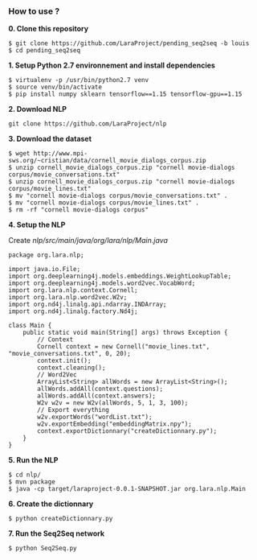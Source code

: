 ### How to use ? ###
**0. Clone this repository**
```
$ git clone https://github.com/LaraProject/pending_seq2seq -b louis
$ cd pending_seq2seq
```
**1. Setup Python 2.7 environnement and install dependencies**
```
$ virtualenv -p /usr/bin/python2.7 venv
$ source venv/bin/activate
$ pip install numpy sklearn tensorflow==1.15 tensorflow-gpu==1.15
```
**2. Download NLP**
```
git clone https://github.com/LaraProject/nlp
```
**3. Download the dataset**
```
$ wget http://www.mpi-sws.org/~cristian/data/cornell_movie_dialogs_corpus.zip
$ unzip cornell_movie_dialogs_corpus.zip "cornell movie-dialogs corpus/movie_conversations.txt"
$ unzip cornell_movie_dialogs_corpus.zip "cornell movie-dialogs corpus/movie_lines.txt"
$ mv "cornell movie-dialogs corpus/movie_conversations.txt" .
$ mv "cornell movie-dialogs corpus/movie_lines.txt" .
$ rm -rf "cornell movie-dialogs corpus"
```
**4. Setup the NLP**

Create *nlp/src/main/java/org/lara/nlp/Main.java*

```
package org.lara.nlp;

import java.io.File;
import org.deeplearning4j.models.embeddings.WeightLookupTable;
import org.deeplearning4j.models.word2vec.VocabWord;
import org.lara.nlp.context.Cornell;
import org.lara.nlp.word2vec.W2v;
import org.nd4j.linalg.api.ndarray.INDArray;
import org.nd4j.linalg.factory.Nd4j;

class Main {
	public static void main(String[] args) throws Exception {
		// Context
		Cornell context = new Cornell("movie_lines.txt", "movie_conversations.txt", 0, 20);
		context.init();
		context.cleaning();
		// Word2Vec
		ArrayList<String> allWords = new ArrayList<String>();
		allWords.addAll(context.questions);
		allWords.addAll(context.answers);
		W2v w2v = new W2v(allWords, 5, 1, 3, 100);
		// Export everything
		w2v.exportWords("wordList.txt");
		w2v.exportEmbedding("embeddingMatrix.npy");
		context.exportDictionnary("createDictionnary.py");
	}
}
```
**5. Run the NLP**
```
$ cd nlp/
$ mvn package
$ java -cp target/laraproject-0.0.1-SNAPSHOT.jar org.lara.nlp.Main
```
**6. Create the dictionnary**
```
$ python createDictionnary.py
```
**7. Run the Seq2Seq network**
```  
$ python Seq2Seq.py
```

